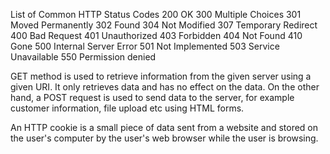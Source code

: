 List of Common HTTP Status Codes
200 OK
300 Multiple Choices
301 Moved Permanently
302 Found
304 Not Modified
307 Temporary Redirect
400 Bad Request
401 Unauthorized
403 Forbidden
404 Not Found
410 Gone
500 Internal Server Error
501 Not Implemented
503 Service Unavailable
550 Permission denied

GET method is used to retrieve information from the given server using a given URI. It only retrieves data and has no effect on the data. On the other hand, a POST request is used to send data to the server, for example customer information, file upload etc using HTML forms.

An HTTP cookie is a small piece of data sent from a website and stored on the user's computer by the user's web browser while the user is browsing. 


